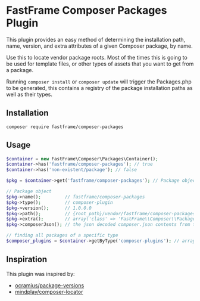 # FastFrame Composer Packages Plugin

This plugin provides an easy method of determining the installation path, name, version, and extra attributes of a given
Composer package, by name.

Use this to locate vendor package roots. Most of the times this is going to be used for template files, or other
types of assets that you want to get from a package.

Running `composer install` or `composer update` will trigger the Packages.php to be generated, this contains a registry
of the package installation paths as well as their types.

## Installation

`composer require fastframe/composer-packages`

## Usage

```php
$container = new FastFrame\Composer\Packages\Container();
$container->has('fastframe/composer-packages'); // true
$container->has('non-existent/package'); // false

$pkg = $container->get('fastframe/composer-packages'); // Package object

// Package object
$pkg->name();         // fastframe/composer-packages
$pkg->type();         // composer-plugin
$pkg->version();      // 1.0.0.0
$pkg->path();         // {root_path}/vendor/fastframe/composer-packages
$pkg->extra();        // array('class' => 'FastFrame\\Composer\\Packages\\Plugin')
$pkg->composerJson(); // the json decoded composer.json contents from the package

// finding all packages of a specific type
$composer_plugins = $container->getByType('composer-plugins'); // array('fastframe-composer-packages')

```

## Inspiration

This plugin was inspired by:

* [ocramius/package-versions](https://github.com/Ocramius/PackageVersions)
* [mindplay/composer-locator](https://github.com/mindplay-dk/composer-locator)